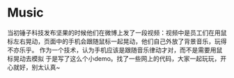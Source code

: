 # Music
当初锤子科技发布坚果的时候他们在微博上发了一段视频：视频中是员工们在用鼠标左右晃动，页面中的手机会跟随鼠标一起晃动，他们自己外放了背景音乐，玩得不亦乐乎。
作为一个技术，认为手机应该是跟随音乐律动才对，而不是需要用鼠标晃动去模拟 于是写了这么个小demo。找了一些网上的代码，大家一起玩玩，开心就好，别太认真~
